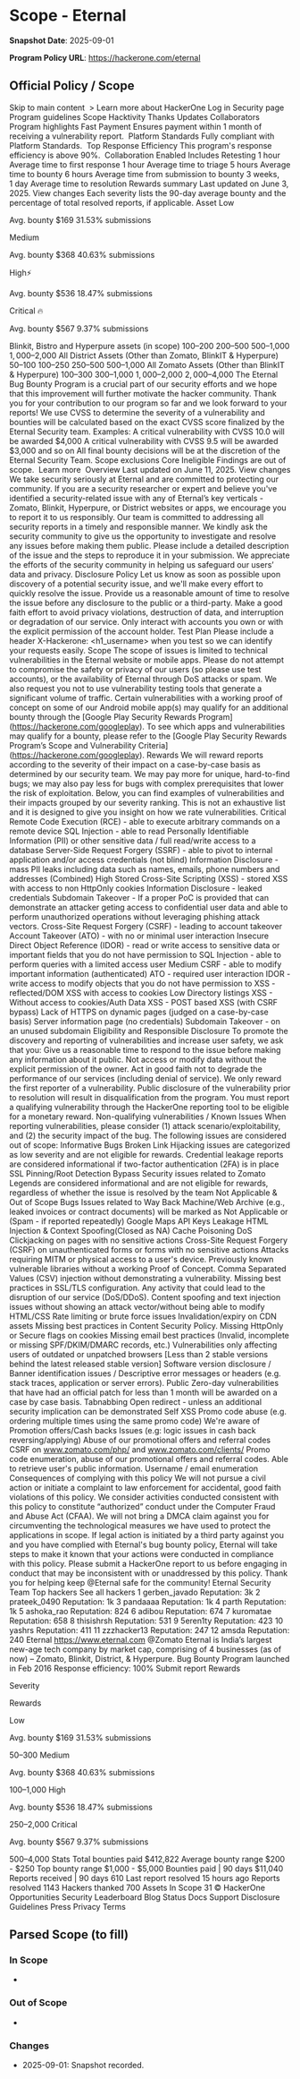 # Scope - Eternal

**Snapshot Date**: 2025-09-01

**Program Policy URL**: https://hackerone.com/eternal

## Official Policy / Scope

Skip to main content  >
Learn more about HackerOne
Log in
Security page
Program guidelines
Scope
Hacktivity
Thanks
Updates
Collaborators
Program highlights
Fast Payment
Ensures payment within 1 month of receiving a vulnerability report. 
Platform Standards
Fully compliant with Platform Standards. 
Top Response Efficiency
This program's response efficiency is above 90%. 
Collaboration Enabled
Includes Retesting
1 hour
Average time to first response
1 hour
Average time to triage
5 hours
Average time to bounty
6 hours
Average time from submission to bounty
3 weeks, 1 day
Average time to resolution
Rewards summary
Last updated on June 3, 2025. View changes 
Each severity lists the 90-day average bounty and the percentage of total resolved reports, if applicable.
Asset
Low

Avg. bounty $169
31.53% submissions

Medium

Avg. bounty $368
40.63% submissions

High⚡️

Avg. bounty $536
18.47% submissions

Critical 🔥

Avg. bounty $567
9.37% submissions

Blinkit, Bistro and Hyperpure assets (in scope)
$100–$200
$200–$500
$500–$1,000
$1,000–$2,000
All District Assets (Other than Zomato, BlinkIT & Hyperpure)
$50–$100
$100–$250
$250–$500
$500–$1,000
All Zomato Assets (Other than BlinkIT & Hyperpure)
$100–$300
$300–$1,000
$1,000–$2,000
$2,000–$4,000
The Eternal Bug Bounty Program is a crucial part of our security efforts and we hope that this improvement will further motivate the hacker community. Thank you for your contribution to our program so far and we look forward to your reports!
We use CVSS to determine the severity of a vulnerability and bounties will be calculated based on the exact CVSS score finalized by the Eternal Security team.
Examples:
A critical vulnerability with CVSS 10.0 will be awarded $4,000
A critical vulnerability with CVSS 9.5 will be awarded $3,000 and so on
All final bounty decisions will be at the discretion of the Eternal Security Team.
Scope exclusions
Core Ineligible Findings are out of scope. 
Learn more 
Overview
Last updated on June 11, 2025. View changes 
We take security seriously at Eternal and are committed to protecting our community. If you are a security researcher or expert and believe you've identified a security-related issue with any of Eternal’s key verticals - Zomato, Blinkit, Hyperpure, or District websites or apps, we encourage you to report it to us responsibly.
Our team is committed to addressing all security reports in a timely and responsible manner. We kindly ask the security community to give us the opportunity to investigate and resolve any issues before making them public. Please include a detailed description of the issue and the steps to reproduce it in your submission.
We appreciate the efforts of the security community in helping us safeguard our users’ data and privacy.
Disclosure Policy
Let us know as soon as possible upon discovery of a potential security issue, and we'll make every effort to quickly resolve the issue.
Provide us a reasonable amount of time to resolve the issue before any disclosure to the public or a third-party.
Make a good faith effort to avoid privacy violations, destruction of data, and interruption or degradation of our service. Only interact with accounts you own or with the explicit permission of the account holder.
Test Plan
Please include a header X-Hackerone: <h1_username> when you test so we can identify your requests easily.
Scope
The scope of issues is limited to technical vulnerabilities in the Eternal website or mobile apps. Please do not attempt to compromise the safety or privacy of our users (so please use test accounts), or the availability of Eternal through DoS attacks or spam. We also request you not to use vulnerability testing tools that generate a significant volume of traffic.
Certain vulnerabilities with a working proof of concept on some of our Android mobile app(s) may qualify for an additional bounty through the [Google Play Security Rewards Program] (https://hackerone.com/googleplay). To see which apps and vulnerabilities may qualify for a bounty, please refer to the [Google Play Security Rewards Program’s Scope and Vulnerability Criteria] (https://hackerone.com/googleplay).
Rewards
We will reward reports according to the severity of their impact on a case-by-case basis as determined by our security team. We may pay more for unique, hard-to-find bugs; we may also pay less for bugs with complex prerequisites that lower the risk of exploitation.
Below, you can find examples of vulnerabilities and their impacts grouped by our severity ranking. This is not an exhaustive list and it is designed to give you insight on how we rate vulnerabilities.
Critical
Remote Code Execution (RCE) - able to execute arbitrary commands on a remote device
SQL Injection - able to read Personally Identifiable Information (PII) or other sensitive data / full read/write access to a database
Server-Side Request Forgery (SSRF) - able to pivot to internal application and/or access credentials (not blind)
Information Disclosure - mass PII leaks including data such as names, emails, phone numbers and addresses (Combined)
High
Stored Cross-Site Scripting (XSS) - stored XSS with access to non HttpOnly cookies
Information Disclosure - leaked credentials
Subdomain Takeover - If a proper PoC is provided that can demonstrate an attacker geting access to confidential user data and able to perform unauthorized operations without leveraging phishing attack vectors.
Cross-Site Request Forgery (CSRF) - leading to account takeover
Account Takeover (ATO) - with no or minimal user interaction
Insecure Direct Object Reference (IDOR) - read or write access to sensitive data or important fields that you do not have permission to
SQL Injection - able to perform queries with a limited access user
Medium
CSRF - able to modify important information (authenticated)
ATO - required user interaction
IDOR - write access to modify objects that you do not have permission to
XSS - reflected/DOM XSS with access to cookies
Low
Directory listings
XSS - Without access to cookies/Auth Data
XSS - POST based XSS (with CSRF bypass)
Lack of HTTPS on dynamic pages (judged on a case-by-case basis)
Server information page (no credentials)
Subdomain Takeover - on an unused subdomain
Eligibility and Responsible Disclosure
To promote the discovery and reporting of vulnerabilities and increase user safety, we ask that you:
Give us a reasonable time to respond to the issue before making any information about it public.
Not access or modify data without the explicit permission of the owner.
Act in good faith not to degrade the performance of our services (including denial of service).
We only reward the first reporter of a vulnerability. Public disclosure of the vulnerability prior to resolution will result in disqualification from the program. You must report a qualifying vulnerability through the HackerOne reporting tool to be eligible for a monetary reward.
Non-qualifying vulnerabilities / Known Issues
When reporting vulnerabilities, please consider (1) attack scenario/exploitability, and (2) the security impact of the bug. The following issues are considered out of scope:
Informative Bugs
Broken Link Hijacking issues are categorized as low severity and are not eligible for rewards.
Credential leakage reports are considered informational if two-factor authentication (2FA) is in place
SSL Pinning/Root Detection Bypass
Security issues related to Zomato Legends are considered informational and are not eligible for rewards, regardless of whether the issue is resolved by the team
Not Applicable & Out of Scope Bugs
Issues related to Way Back Machine/Web Archive (e.g., leaked invoices or contract documents) will be marked as Not Applicable or (Spam - if reported repeatedly)
Google Maps API Keys Leakage
HTML Injection & Context Spoofing(Closed as NA)
Cache Poisoning DoS
Clickjacking on pages with no sensitive actions
Cross-Site Request Forgery (CSRF) on unauthenticated forms or forms with no sensitive actions
Attacks requiring MITM or physical access to a user's device.
Previously known vulnerable libraries without a working Proof of Concept.
Comma Separated Values (CSV) injection without demonstrating a vulnerability.
Missing best practices in SSL/TLS configuration.
Any activity that could lead to the disruption of our service (DoS/DDoS).
Content spoofing and text injection issues without showing an attack vector/without being able to modify HTML/CSS
Rate limiting or brute force issues
Invalidation/expiry on CDN assets
Missing best practices in Content Security Policy.
Missing HttpOnly or Secure flags on cookies
Missing email best practices (Invalid, incomplete or missing SPF/DKIM/DMARC records, etc.)
Vulnerabilities only affecting users of outdated or unpatched browsers [Less than 2 stable versions behind the latest released stable version]
Software version disclosure / Banner identification issues / Descriptive error messages or headers (e.g. stack traces, application or server errors).
Public Zero-day vulnerabilities that have had an official patch for less than 1 month will be awarded on a case by case basis.
Tabnabbing
Open redirect - unless an additional security implication can be demonstrated
Self XSS
Promo code abuse (e.g. ordering multiple times using the same promo code)
We're aware of Promotion offers/Cash backs Issues (e.g: logic issues in cash back reversing/applying)
Abuse of our promotional offers and referral codes
CSRF on www.zomato.com/php/ and www.zomato.com/clients/
Promo code enumeration, abuse of our promotional offers and referral codes.
Able to retrieve user's public information.
Username / email enumeration
Consequences of complying with this policy
We will not pursue a civil action or initiate a complaint to law enforcement for accidental, good faith violations of this policy. We consider activities conducted consistent with this policy to constitute “authorized” conduct under the Computer Fraud and Abuse Act (CFAA). We will not bring a DMCA claim against you for circumventing the technological measures we have used to protect the applications in scope.
If legal action is initiated by a third party against you and you have complied with Eternal's bug bounty policy, Eternal will take steps to make it known that your actions were conducted in compliance with this policy.
Please submit a HackerOne report to us before engaging in conduct that may be inconsistent with or unaddressed by this policy.
Thank you for helping keep @Eternal safe for the community!
Eternal Security Team
Top hackers
See all hackers 
1
gerben_javado
Reputation: 3k
2
prateek_0490
Reputation: 1k
3
pandaaaa
Reputation: 1k
4
parth
Reputation: 1k
5
ashoka_rao
Reputation: 824
6
adibou
Reputation: 674
7
kuromatae
Reputation: 658
8
thisishrsh
Reputation: 531
9
5eren1ty
Reputation: 423
10
yashrs
Reputation: 411
11
zzzhacker13
Reputation: 247
12
amsda
Reputation: 240
Eternal
https://www.eternal.com
@Zomato
Eternal is India’s largest new-age tech company by market cap, comprising of 4 businesses (as of now) – Zomato, Blinkit, District, & Hyperpure.
Bug Bounty Program launched in Feb 2016
Response efficiency: 100%
Submit report
Rewards

Severity

Rewards

Low

Avg. bounty $169
31.53% submissions

$50–$300
Medium

Avg. bounty $368
40.63% submissions

$100–$1,000
High

Avg. bounty $536
18.47% submissions

$250–$2,000
Critical

Avg. bounty $567
9.37% submissions

$500–$4,000
Stats
Total bounties paid	$412,822
Average bounty range	$200 - $250
Top bounty range	$1,000 - $5,000
Bounties paid | 90 days	$11,040
Reports received | 90 days	610
Last report resolved	15 hours ago
Reports resolved	1143
Hackers thanked	700
Assets In Scope	31
© HackerOne
Opportunities
Security
Leaderboard
Blog
Status
Docs
Support
Disclosure Guidelines
Press
Privacy
Terms

## Parsed Scope (to fill)

### In Scope
-

### Out of Scope
-

### Changes
- 2025-09-01: Snapshot recorded.